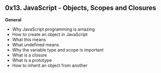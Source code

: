 ## 0x13. JavaScript - Objects, Scopes and Closures
**General**

- Why JavaScript programming is amazing
- How to create an object in JavaScript
- What this means
- What undefined means
- Why the variable type and scope is important
- What is a closure  
- What is a prototype
- How to inherit an object from another

